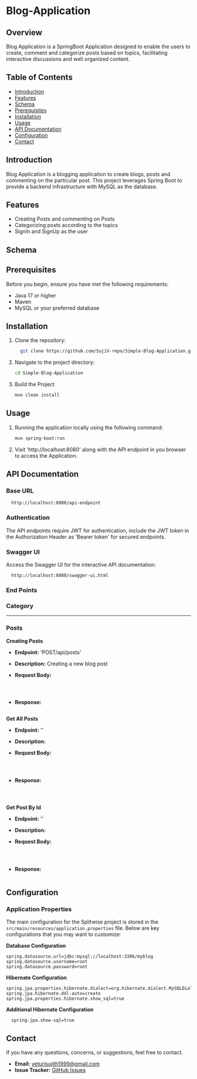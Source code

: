 # Blog-Application
## Overview

  Blog Application is a SpringBoot Application designed to enable the users to create, comment and categorize posts based on topics, facilitating interactive discussions and well organized content.

## Table of Contents
- [Introduction](#introduction)
- [Features](#features)
- [Schema](#schema)
- [Prerequisites](#prerequisites)
- [Installation](#installation)
- [Usage](#usage)
- [API Documentation](#api-documentation)
- [Configuration](#configuration)
- [Contact](#contact)

## Introduction

Blog Application is a blogging application to create blogs, posts and commenting on the particular post. This project leverages Spring Boot to provide a backend infrastructure with MySQL as the database. 

## Features

- Creating Posts and commenting on Posts 
- Categorizing posts according to the topics
- SignIn and SignUp as the user

## Schema




## Prerequisites

Before you begin, ensure you have met the following requirements:

- Java 17 or higher
- Maven
- MySQL or your preferred database

## Installation

1. Clone the repository:

   ```bash
     git clone https://github.com/SujiV-repo/Simple-Blog-Application.git

2. Navigate to the project directory:

   ```bash
   cd Simple-Blog-Application

3. Build the Project

   ```bash
   mvn clean install

## Usage

1. Running the application locally using the following command:

   ```bash
   mvn spring-boot:run

2. Visit 'http://localhost:8080' along with the API endpoint in you browser to access the Application.

## API Documentation

### Base URL

      http://localhost:8080/api-endpoint

### Authentication
  The API endpoints require JWT for authentication, include the JWT token in the Authorization Header as 'Bearer token' for secured endpoints.

### Swagger UI
  Access the Swagger UI for the interactive API documentation:

      http://localhost:8080/swagger-ui.html

### End Points

  ### Category

  ****

  
  ### Posts

  **Creating Posts**
  * **Endpoint:** 'POST/api/posts'
  * **Description:** Creating a new blog post
  * **Request Body:**
    
    ```bash
          
          
  * **Response:**
    
    ```bash

  **Get All Posts**
  * **Endpoint:** ''
  * **Description:** 
  * **Request Body:**
    
    ```bash
          
          
  * **Response:**
    
    ```bash

  
  **Get Post By Id**
  * **Endpoint:** ''
  * **Description:** 
  * **Request Body:**
    
    ```bash
          
          
  * **Response:**
    
    ```bash
    
## Configuration
### Application Properties

The main configuration for the Splitwise project is stored in the `src/main/resources/application.properties` file. 
Below are key configurations that you may want to customize:

  **Database Configuration**
  
    spring.datasource.url=jdbc:mysql://localhost:3306/myblog
    spring.datasource.username=root
    spring.datasource.password=root

  **Hibernate Configuration**
  
    spring.jpa.properties.hibernate.dialect=org.hibernate.dialect.MySQLDialect
    spring.jpa.hibernate.ddl-auto=create
    spring.jpa.properties.hibernate.show_sql=true

  **Additional Hibernate Configuration**
      
      spring.jpa.show-sql=true


## Contact

If you have any questions, concerns, or suggestions, feel free to contact.

- **Email:** [veturisujith1999@gmail.com](mailto:veturisujith1999@gmail.com)
- **Issue Tracker:** [GitHub Issues](https://github.com/SujiV-repo/Simple-Blog-Application/issues)
